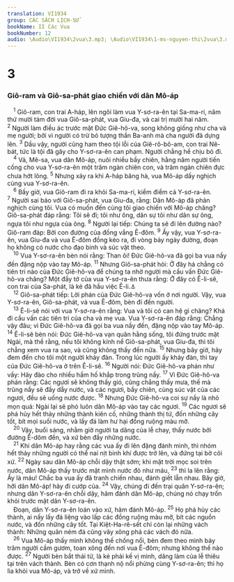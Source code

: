 ```yaml
---
translation: VI1934
group: CÁC SÁCH LỊCH-SỬ
bookName: II Các Vua 
bookNumber: 12
audio: \Audio\VI1934\2vua\3.mp3; \Audio\VI1934\1-ms-nguyen-thi\2vua\3.mp3
---
```


<div class="title"><h1>3</h1><h3>Giô-ram và Giô-sa-phát giao chiến với dân Mô-áp</h3></div>
<span class="verse 2vua_3_1"> <sup>1</sup> Giô-ram, con trai A-háp, lên ngôi làm vua Y-sơ-ra-ên tại Sa-ma-ri, năm thứ mười tám đời vua Giô-sa-phát, vua Giu-đa, và cai trị mười hai năm. </span>
<span class="verse 2vua_3_2"><sup>2</sup> Người làm điều ác trước mặt Đức Giê-hô-va, song không giống như cha và mẹ người; bởi vì người có trừ bỏ tượng thần Ba-anh mà cha người đã dựng lên. </span>
<span class="verse 2vua_3_3"><sup>3</sup> Dầu vậy, người cũng ham theo tội lỗi của Giê-rô-bô-am, con trai Nê-bát, tức là tội đã gây cho Y-sơ-ra-ên can phạm. Người chẳng hề chịu bỏ đi. <br/></span>
<span class="verse 2vua_3_4"> <sup>4</sup> Vả, Mê-sa, vua dân Mô-áp, nuôi nhiều bầy chiên, hằng năm người tiến cống cho vua Y-sơ-ra-ên một trăm ngàn chiên con, và trăm ngàn chiên đực chưa hớt lông. </span>
<span class="verse 2vua_3_5"><sup>5</sup> Nhưng xảy ra khi A-háp băng hà, vua Mô-áp dấy nghịch cùng vua Y-sơ-ra-ên. <br/></span>
<span class="verse 2vua_3_6"> <sup>6</sup> Bấy giờ, vua Giô-ram đi ra khỏi Sa-ma-ri, kiểm điểm cả Y-sơ-ra-ên. </span>
<span class="verse 2vua_3_7"><sup>7</sup> Người sai báo với Giô-sa-phát, vua Giu-đa, rằng: Dân Mô-áp đã phản nghịch cùng tôi. Vua có muốn đến cùng tôi giao chiến với Mô-áp chăng? Giô-sa-phát đáp rằng: Tôi sẽ đi; tôi như ông, dân sự tôi như dân sự ông, ngựa tôi như ngựa của ông. </span>
<span class="verse 2vua_3_8"><sup>8</sup> Người lại tiếp: Chúng ta sẽ đi lên đường nào? Giô-ram đáp: Bởi con đường của đồng vắng Ê-đôm. </span>
<span class="verse 2vua_3_9"><sup>9</sup> Ấy vậy, vua Y-sơ-ra-ên, vua Giu-đa và vua Ê-đôm đồng kéo ra, đi vòng bảy ngày đường, đoạn họ không có nước cho đạo binh và súc vật theo. <br/></span>
<span class="verse 2vua_3_10"> <sup>10</sup> Vua Y-sơ-ra-ên bèn nói rằng: Than ôi! Đức Giê-hô-va đã gọi ba vua nầy đến đặng nộp vào tay Mô-áp. </span>
<span class="verse 2vua_3_11"><sup>11</sup> Nhưng Giô-sa-phát hỏi: Ở đây há chẳng có tiên tri nào của Đức Giê-hô-va để chúng ta nhờ người mà cầu vấn Đức Giê-hô-va chăng? Một đầy tớ của vua Y-sơ-ra-ên thưa rằng: Ở đây có Ê-li-sê, con trai của Sa-phát, là kẻ đã hầu việc Ê-li.<a data-toggle="tooltip" data-placement="bottom" title="Nguyên bổn rằng: Là kẻ đổ nước trên tay Ê-li">⚓</a><br/></span>
<span class="verse 2vua_3_12"> <sup>12</sup> Giô-sa-phát tiếp: Lời phán của Đức Giê-hô-va vốn ở nơi người. Vậy, vua Y-sơ-ra-ên, Giô-sa-phát, và vua Ê-đôm, bèn đi đến người. <br/></span>
<span class="verse 2vua_3_13"> <sup>13</sup> Ê-li-sê nói với vua Y-sơ-ra-ên rằng: Vua và tôi có can hệ gì chăng? Khá đi cầu vấn các tiên tri của cha và mẹ vua. Vua Y-sơ-ra-ên đáp rằng: Chẳng vậy đâu; vì Đức Giê-hô-va đã gọi ba vua nầy đến, đặng nộp vào tay Mô-áp. </span>
<span class="verse 2vua_3_14"><sup>14</sup> Ê-li-sê bèn nói: Đức Giê-hô-va vạn quân hằng sống, tôi đứng trước mặt Ngài, mà thề rằng, nếu tôi không kính nể Giô-sa-phát, vua Giu-đa, thì tôi chẳng xem vua ra sao, và cũng không thấy đến nữa. </span>
<span class="verse 2vua_3_15"><sup>15</sup> Nhưng bây giờ, hãy đem đến cho tôi một người khảy đàn. Trong lúc người ấy khảy đàn, thì tay của Đức Giê-hô-va ở trên Ê-li-sê. </span>
<span class="verse 2vua_3_16"><sup>16</sup> Người nói: Đức Giê-hô-va phán như vầy: Hãy đào cho nhiều hầm hố khắp trong trũng nầy. </span>
<span class="verse 2vua_3_17"><sup>17</sup> Vì Đức Giê-hô-va phán rằng: Các ngươi sẽ không thấy gió, cũng chẳng thấy mưa, thế mà trũng nầy sẽ đầy dẫy nước, và các ngươi, bầy chiên, cùng súc vật của các ngươi, đều sẽ uống nước được. </span>
<span class="verse 2vua_3_18"><sup>18</sup> Nhưng Đức Giê-hô-va coi sự nầy là nhỏ mọn quá: Ngài lại sẽ phó luôn dân Mô-áp vào tay các ngươi. </span>
<span class="verse 2vua_3_19"><sup>19</sup> Các ngươi sẽ phá hủy hết thảy những thành kiên cố, những thành thị tứ, đốn những cây tốt, bít mọi suối nước, và lấy đá làm hư hại đồng ruộng màu mỡ. <br/></span>
<span class="verse 2vua_3_20"> <sup>20</sup> Vậy, buổi sáng, nhằm giờ người ta dâng của lễ chay, thấy nước bởi đường Ê-dôm đến, và xứ bèn đầy những nước. <br/></span>
<span class="verse 2vua_3_21"> <sup>21</sup> Khi dân Mô-áp hay rằng các vua ấy đi lên đặng đánh mình, thì nhóm hết thảy những người có thể nai nịt binh khí được trở lên, và đứng tại bờ cõi xứ. </span>
<span class="verse 2vua_3_22"><sup>22</sup> Ngày sau dân Mô-áp chỗi dậy thật sớm; khi mặt trời mọc soi trên nước, dân Mô-áp thấy trước mặt mình nước đỏ như máu, </span>
<span class="verse 2vua_3_23"><sup>23</sup> thì la lên rằng: Ấy là máu! Chắc ba vua ấy đã tranh chiến nhau, đánh giết lẫn nhau. Bây giờ, hỡi dân Mô-áp! hãy đi cướp của. </span>
<span class="verse 2vua_3_24"><sup>24</sup> Vậy, chúng đi đến trại quân Y-sơ-ra-ên; nhưng dân Y-sơ-ra-ên chỗi dậy, hãm đánh dân Mô-áp, chúng nó chạy trốn khỏi trước mặt dân Y-sơ-ra-ên. <br/> Đoạn, dân Y-sơ-ra-ên loán vào xứ, hãm đánh Mô-áp. </span>
<span class="verse 2vua_3_25"><sup>25</sup> Họ phá hủy các thành, ai nấy lấy đá liệng vào lấp các đồng ruộng màu mỡ, bít các nguồn nước, và đốn những cây tốt. Tại Kiệt-Ha-rê-sết chỉ còn lại những vách thành: Những quân ném đá cũng vây xông phá các vách đó nữa. <br/></span>
<span class="verse 2vua_3_26"> <sup>26</sup> Vua Mô-áp thấy mình không thế chống nổi, bèn đem theo mình bảy trăm người cầm gươm, toan xông đến nơi vua Ê-đôm; nhưng không thế nào được. </span>
<span class="verse 2vua_3_27"><sup>27</sup> Người bèn bắt thái tử, là kẻ phải kế vị mình, dâng làm của lễ thiêu tại trên vách thành. Bèn có cơn thạnh nộ nổi phừng cùng Y-sơ-ra-ên; thì họ lìa khỏi vua Mô-áp, và trở về xứ mình. <br/></span>
